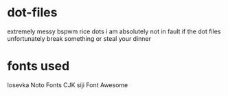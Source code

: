 # dot-files

extremely messy bspwm rice dots
i am absolutely not in fault if the dot files unfortunately break something or steal your dinner

# fonts used

Iosevka
Noto Fonts CJK
siji
Font Awesome
